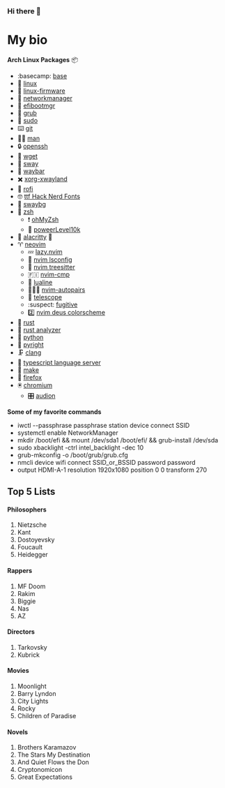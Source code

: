 ### Hi there 👋

# My bio 

**Arch Linux Packages** :package:

- :basecamp: [base](https://archlinux.org/packages/core/any/base/)
- :penguin: [linux](https://archlinux.org/packages/core/x86_64/linux/)
- :penguin: [linux-firmware](https://archlinux.org/packages/core/any/linux-firmware/)
- :signal_strength: [networkmanager](https://wiki.archlinux.org/title/NetworkManager)
- :boot: [efibootmgr](https://archlinux.org/packages/core/x86_64/efibootmgr/)
- :takeout_box: [grub](https://wiki.archlinux.org/title/GRUB)
- :superhero: [sudo](https://wiki.archlinux.org/title/sudo)
- :keyboard: [git](https://wiki.archlinux.org/title/git)
- :white_haired_man: [man](https://wiki.archlinux.org/title/man_page)
- :lock: [openssh](https://wiki.archlinux.org/title/OpenSSH)
- :fishing_pole_and_fish: [wget](https://wiki.archlinux.org/title/wget)
- :seedling: [sway](https://wiki.archlinux.org/title/sway)
- :chocolate_bar: [waybar](https://archlinux.org/packages/community/x86_64/waybar/)
- :heavy_multiplication_x: [xorg-xwayland](https://archlinux.org/packages/extra/x86_64/xorg-xwayland/)
- :rowboat: [rofi](https://wiki.archlinux.org/title/rofi)
- :nerd_face: [ttf Hack Nerd Fonts](https://archlinux.org/packages/community/any/ttf-hack-nerd/)
- 🌱 [swaybg](https://archlinux.org/packages/community/x86_64/swaybg/)
- :person_fencing: [zsh](https://wiki.archlinux.org/title/zsh)
  - :heavy_exclamation_mark: [ohMyZsh](https://github.com/ohmyzsh/ohmyzsh)
  - :electric_plug: [poweerLevel10k](https://github.com/romkatv/powerlevel10k)
- :shell: [alacritty](https://wiki.archlinux.org/title/Alacritty) :crab:
- :aries: [neovim]( https://wiki.archlinux.org/title/Neovim)
  - :zzz: [lazy.nvim](https://github.com/folke/lazy.nvim)
  - :construction_worker: [nvim lsconfig](https://github.com/neovim/nvim-lspconfig)
  - :evergreen_tree: [nvim treesitter](https://github.com/nvim-treesitter/nvim-treesitter)
  - :finland: [nvim-cmp](https://github.com/hrsh7th/nvim-cmp)
  - :shell: [lualine](https://github.com/nvim-lualine/lualine.nvim)
  - :people_holding_hands: [nvim-autopairs](https://github.com/windwp/nvim-autopairs)
  - :telescope: [telescope](https://github.com/nvim-telescope/telescope.nvim)
  - :suspect: [fugitive](https://github.com/tpope/vim-fugitive)
  - :two: [nvim deus colorscheme](theniceboy/nvim-deus)
- :crab: [rust](https://wiki.archlinux.org/title/rust)
- :crab: [rust analyzer](https://archlinux.org/packages/community/x86_64/rust-analyzer/)
- :snake: [python](https://wiki.archlinux.org/title/python)
- :snake: [pyright](https://archlinux.org/packages/community/any/pyright/)
- :clamp: [clang](https://wiki.archlinux.org/title/clang)
- :abacus: [typescript language server](https://archlinux.org/packages/community/any/typescript-language-server/)
- :petri_dish: [make](https://archlinux.org/packages/core/x86_64/make/)
- :fox_face: [firefox](https://wiki.archlinux.org/title/firefox)
- :trackball: [chromium](https://wiki.archlinux.org/title/chromium)
  - :control_knobs: [audion](https://chrome.google.com/webstore/detail/audion/cmhomipkklckpomafalojobppmmidlgl)


**Some of my favorite commands**

- iwctl --passphrase passphrase station device connect SSID
- systemctl enable NetworkManager
- mkdir /boot/efi && mount /dev/sda1 /boot/efi/ && grub-install /dev/sda
- sudo xbacklight -ctrl intel_backlight -dec 10
- grub-mkconfig -o /boot/grub/grub.cfg 
- nmcli device wifi connect SSID_or_BSSID password password
- output HDMI-A-1 resolution 1920x1080 position 0 0 transform 270 


## Top 5 Lists

#### Philosophers
1. Nietzsche 
2. Kant
3. Dostoyevsky
4. Foucault 
5. Heidegger 

#### Rappers
1. MF Doom
2. Rakim
3. Biggie
4. Nas 
5. AZ

#### Directors
1. Tarkovsky
2. Kubrick

#### Movies
1. Moonlight
2. Barry Lyndon
3. City Lights
4. Rocky
5. Children of Paradise 

#### Novels
1. Brothers Karamazov 
2. The Stars My Destination
3. And Quiet Flows the Don
4. Cryptonomicon
5. Great Expectations 


